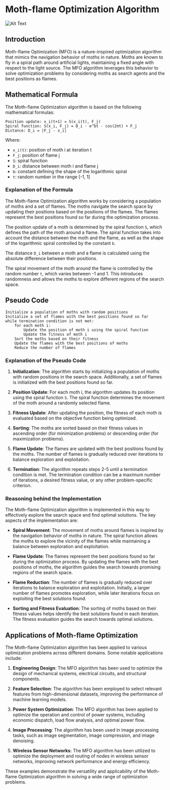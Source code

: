 # Moth-flame Optimization Algorithm

![Alt Text](https://gitlab.com/aminse/swarm-intelligence/-/raw/main/images/mfo.png)

## Introduction

Moth-flame Optimization (MFO) is a nature-inspired optimization algorithm that mimics the navigation behavior of moths in nature. Moths are known to fly in a spiral path around artificial lights, maintaining a fixed angle with respect to the light source. The MFO algorithm leverages this behavior to solve optimization problems by considering moths as search agents and the best positions as flames.

## Mathematical Formula

The Moth-flame Optimization algorithm is based on the following mathematical formulas:

```
Position update: x_i(t+1) = S(x_i(t), F_j)
Spiral function: S(x_i, F_j) = D_i · e^bt · cos(2πt) + F_j
Distance: D_i = |F_j - x_i|
```

Where:
- `x_i(t)`: position of moth i at iteration t
- `F_j`: position of flame j
- `S`: spiral function
- `D_i`: distance between moth i and flame j
- `b`: constant defining the shape of the logarithmic spiral
- `t`: random number in the range [-1, 1]

### Explanation of the Formula

The Moth-flame Optimization algorithm works by considering a population of moths and a set of flames. The moths navigate the search space by updating their positions based on the positions of the flames. The flames represent the best positions found so far during the optimization process.

The position update of a moth is determined by the spiral function `S`, which defines the path of the moth around a flame. The spiral function takes into account the distance between the moth and the flame, as well as the shape of the logarithmic spiral controlled by the constant `b`.

The distance `D_i` between a moth and a flame is calculated using the absolute difference between their positions.

The spiral movement of the moth around the flame is controlled by the random number `t`, which varies between -1 and 1. This introduces randomness and allows the moths to explore different regions of the search space.

## Pseudo Code

```
Initialize a population of moths with random positions
Initialize a set of flames with the best positions found so far
while termination condition is not met:
    for each moth i:
        Update the position of moth i using the spiral function
        Update the fitness of moth i
    Sort the moths based on their fitness
    Update the flames with the best positions of moths
    Reduce the number of flames
```

### Explanation of the Pseudo Code

1. **Initialization**: The algorithm starts by initializing a population of moths with random positions in the search space. Additionally, a set of flames is initialized with the best positions found so far.

2. **Position Update**: For each moth i, the algorithm updates its position using the spiral function `S`. The spiral function determines the movement of the moth around a randomly selected flame.

3. **Fitness Update**: After updating the position, the fitness of each moth is evaluated based on the objective function being optimized.

4. **Sorting**: The moths are sorted based on their fitness values in ascending order (for minimization problems) or descending order (for maximization problems).

5. **Flame Update**: The flames are updated with the best positions found by the moths. The number of flames is gradually reduced over iterations to balance exploration and exploitation.

6. **Termination**: The algorithm repeats steps 2-5 until a termination condition is met. The termination condition can be a maximum number of iterations, a desired fitness value, or any other problem-specific criterion.

### Reasoning behind the Implementation

The Moth-flame Optimization algorithm is implemented in this way to effectively explore the search space and find optimal solutions. The key aspects of the implementation are:

- **Spiral Movement**: The movement of moths around flames is inspired by the navigation behavior of moths in nature. The spiral function allows the moths to explore the vicinity of the flames while maintaining a balance between exploration and exploitation.

- **Flame Update**: The flames represent the best positions found so far during the optimization process. By updating the flames with the best positions of moths, the algorithm guides the search towards promising regions of the search space.

- **Flame Reduction**: The number of flames is gradually reduced over iterations to balance exploration and exploitation. Initially, a larger number of flames promotes exploration, while later iterations focus on exploiting the best solutions found.

- **Sorting and Fitness Evaluation**: The sorting of moths based on their fitness values helps identify the best solutions found in each iteration. The fitness evaluation guides the search towards optimal solutions.

## Applications of Moth-flame Optimization

The Moth-flame Optimization algorithm has been applied to various optimization problems across different domains. Some notable applications include:

1. **Engineering Design**: The MFO algorithm has been used to optimize the design of mechanical systems, electrical circuits, and structural components.

2. **Feature Selection**: The algorithm has been employed to select relevant features from high-dimensional datasets, improving the performance of machine learning models.

3. **Power System Optimization**: The MFO algorithm has been applied to optimize the operation and control of power systems, including economic dispatch, load flow analysis, and optimal power flow.

4. **Image Processing**: The algorithm has been used in image processing tasks, such as image segmentation, image compression, and image denoising.

5. **Wireless Sensor Networks**: The MFO algorithm has been utilized to optimize the deployment and routing of nodes in wireless sensor networks, improving network performance and energy efficiency.

These examples demonstrate the versatility and applicability of the Moth-flame Optimization algorithm in solving a wide range of optimization problems.